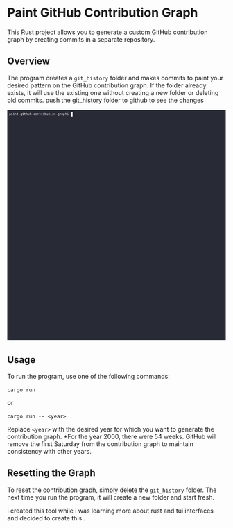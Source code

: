 # Paint GitHub Contribution Graph

This Rust project allows you to generate a custom GitHub contribution graph by creating commits in a separate repository.

## Overview

The program creates a `git_history` folder and makes commits to paint your desired pattern on the GitHub contribution graph. If the folder already exists, it will use the existing one without creating a new folder or deleting old commits. push the git_history folder to github to see the changes

![Demo](./demo.gif)

## Usage

To run the program, use one of the following commands:

```
cargo run
```

or

```
cargo run -- <year>
```

Replace `<year>` with the desired year for which you want to generate the contribution graph.
\*For the year 2000, there were 54 weeks. GitHub will remove the first Saturday from the contribution graph to maintain consistency with other years.

## Resetting the Graph

To reset the contribution graph, simply delete the `git_history` folder. The next time you run the program, it will create a new folder and start fresh.

i created this tool while i was learning more about rust and tui interfaces and decided to create this .
